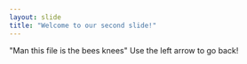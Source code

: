 ```yaml
---
layout: slide
title: "Welcome to our second slide!"
---
```

"Man this file is the bees knees"
Use the left arrow to go back!
